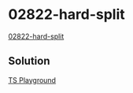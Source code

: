 # 02822-hard-split

[02822-hard-split](https://github.com/type-challenges/type-challenges/blob/main/questions/02822-hard-split/README.md)

## Solution

[TS Playground](https://tsplay.dev/w2pprm)
